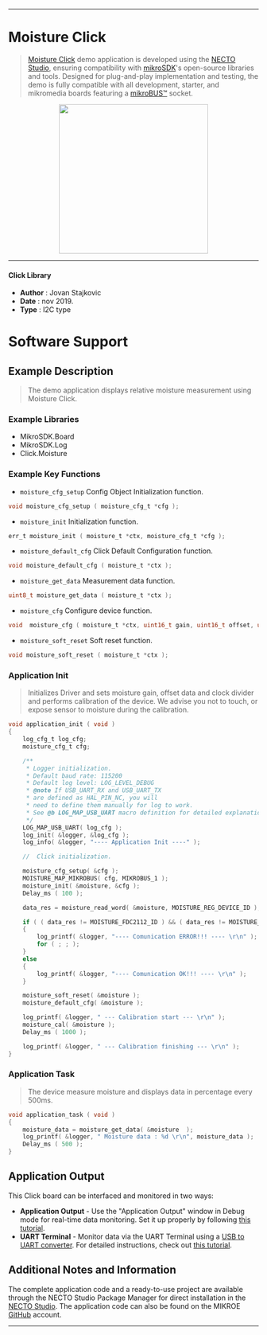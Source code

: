 
---
# Moisture Click

> [Moisture Click](https://www.mikroe.com/?pid_product=MIKROE-3084) demo application is developed using
the [NECTO Studio](https://www.mikroe.com/necto), ensuring compatibility with [mikroSDK](https://www.mikroe.com/mikrosdk)'s
open-source libraries and tools. Designed for plug-and-play implementation and testing, the demo is fully compatible with
all development, starter, and mikromedia boards featuring a [mikroBUS&trade;](https://www.mikroe.com/mikrobus) socket.

<p align="center">
  <img src="https://www.mikroe.com/?pid_product=MIKROE-3084&image=1" height=300px>
</p>

---

#### Click Library

- **Author**        : Jovan Stajkovic
- **Date**          : nov 2019.
- **Type**          : I2C type

# Software Support

## Example Description

> The demo application displays relative moisture measurement using Moisture Click.

### Example Libraries

- MikroSDK.Board
- MikroSDK.Log
- Click.Moisture

### Example Key Functions

- `moisture_cfg_setup` Config Object Initialization function. 
```c
void moisture_cfg_setup ( moisture_cfg_t *cfg );
``` 
 
- `moisture_init` Initialization function. 
```c
err_t moisture_init ( moisture_t *ctx, moisture_cfg_t *cfg );
```

- `moisture_default_cfg` Click Default Configuration function. 
```c
void moisture_default_cfg ( moisture_t *ctx );
```

- `moisture_get_data` Measurement data function. 
```c
uint8_t moisture_get_data ( moisture_t *ctx );
```
 
- `moisture_cfg` Configure device function. 
```c
void  moisture_cfg ( moisture_t *ctx, uint16_t gain, uint16_t offset, uint16_t clk_div );
```

- `moisture_soft_reset` Soft reset function. 
```c
void moisture_soft_reset ( moisture_t *ctx );
```

### Application Init

> Initializes Driver and sets moisture gain, offset data and clock divider
> and performs calibration of the device. We advise you not to touch,
> or expose sensor to moisture during the calibration.

```c
void application_init ( void )
{
    log_cfg_t log_cfg;
    moisture_cfg_t cfg;

    /** 
     * Logger initialization.
     * Default baud rate: 115200
     * Default log level: LOG_LEVEL_DEBUG
     * @note If USB_UART_RX and USB_UART_TX 
     * are defined as HAL_PIN_NC, you will 
     * need to define them manually for log to work. 
     * See @b LOG_MAP_USB_UART macro definition for detailed explanation.
     */
    LOG_MAP_USB_UART( log_cfg );
    log_init( &logger, &log_cfg );
    log_info( &logger, "---- Application Init ----" );

    //  Click initialization.

    moisture_cfg_setup( &cfg );
    MOISTURE_MAP_MIKROBUS( cfg, MIKROBUS_1 );
    moisture_init( &moisture, &cfg );
    Delay_ms ( 100 );

    data_res = moisture_read_word( &moisture, MOISTURE_REG_DEVICE_ID );

    if ( ( data_res != MOISTURE_FDC2112_ID ) && ( data_res != MOISTURE_FDC2212_ID ) )
    {
        log_printf( &logger, "---- Comunication ERROR!!! ---- \r\n" );
        for ( ; ; );
    }
    else
    {
        log_printf( &logger, "---- Comunication OK!!! ---- \r\n" );
    }

    moisture_soft_reset( &moisture );
    moisture_default_cfg( &moisture );

    log_printf( &logger, " --- Calibration start --- \r\n" );
    moisture_cal( &moisture );
    Delay_ms ( 1000 );

    log_printf( &logger, " --- Calibration finishing --- \r\n" );
}
```

### Application Task

> The device measure moisture and displays data in percentage every 500ms.

```c
void application_task ( void )
{
    moisture_data = moisture_get_data( &moisture  );
    log_printf( &logger, " Moisture data : %d \r\n", moisture_data );
    Delay_ms ( 500 );
}
```

## Application Output

This Click board can be interfaced and monitored in two ways:
- **Application Output** - Use the "Application Output" window in Debug mode for real-time data monitoring.
Set it up properly by following [this tutorial](https://www.youtube.com/watch?v=ta5yyk1Woy4).
- **UART Terminal** - Monitor data via the UART Terminal using
a [USB to UART converter](https://www.mikroe.com/click/interface/usb?interface*=uart,uart). For detailed instructions,
check out [this tutorial](https://help.mikroe.com/necto/v2/Getting%20Started/Tools/UARTTerminalTool).

## Additional Notes and Information

The complete application code and a ready-to-use project are available through the NECTO Studio Package Manager for 
direct installation in the [NECTO Studio](https://www.mikroe.com/necto). The application code can also be found on
the MIKROE [GitHub](https://github.com/MikroElektronika/mikrosdk_click_v2) account.

---
